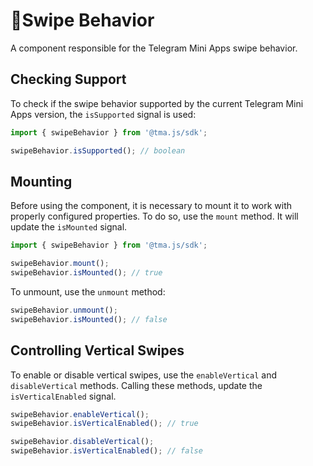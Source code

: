 # 💠Swipe Behavior

A component responsible for the Telegram Mini Apps swipe behavior.

## Checking Support

To check if the swipe behavior supported by the current Telegram Mini Apps version, the `isSupported` signal is used:

```ts
import { swipeBehavior } from '@tma.js/sdk';

swipeBehavior.isSupported(); // boolean
```

## Mounting

Before using the component, it is necessary to mount it to work with properly configured properties. To do so, use the
`mount` method. It will update the `isMounted` signal.

```ts
import { swipeBehavior } from '@tma.js/sdk';

swipeBehavior.mount();
swipeBehavior.isMounted(); // true
```

To unmount, use the `unmount` method:

```ts
swipeBehavior.unmount();
swipeBehavior.isMounted(); // false
```

## Controlling Vertical Swipes

To enable or disable vertical swipes, use the `enableVertical` and `disableVertical` methods. Calling these methods,
update the `isVerticalEnabled` signal.

```ts
swipeBehavior.enableVertical();
swipeBehavior.isVerticalEnabled(); // true

swipeBehavior.disableVertical();
swipeBehavior.isVerticalEnabled(); // false
```